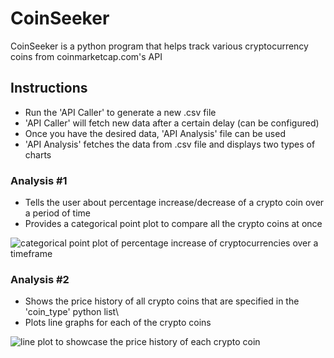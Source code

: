 # CoinSeeker
CoinSeeker is a python program that helps track various cryptocurrency coins from coinmarketcap.com's API
## Instructions
- Run the 'API Caller' to generate a new .csv file
- 'API Caller' will fetch new data after a certain delay (can be configured)
- Once you have the desired data, 'API Analysis' file can be used
- 'API Analysis' fetches the data from .csv file and displays two types of charts

### Analysis #1
- Tells the user about percentage increase/decrease of a crypto coin over a period of time
- Provides a categorical point plot to compare all the crypto coins at once

![categorical point plot of percentage increase of cryptocurrencies over a timeframe](https://i.postimg.cc/CMJP6Xw4/Screenshot-2025-10-15-075710.png)

### Analysis #2
- Shows the price history of all crypto coins that are specified in the 'coin_type' python list\
- Plots line graphs for each of the crypto coins

![line plot to showcase the price history of each crypto coin](https://i.postimg.cc/wB7RgtNy/Screenshot-2025-10-15-080413.png)
